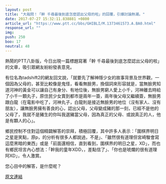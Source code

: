 ```yaml
---
layout: post
title: "大哉問！「幹 千尋最後到底怎麼認出父母的啦」的回覆，引爆討論熱潮。"
date: 2017-07-27 15:32:11.838881 +0800
article_url: "https://www.ptt.cc/bbs/GHIBLI/M.1373461573.A.BA0.html"
response_url: ""
img: 
push: 250
boo: 17
neutral: 48
---
```


熱鬧的PTT八卦版，今日出現一篇標題寫著「幹 千尋最後到底怎麼認出父母的啦」的文章，吸引眾網友紛紛發表意見。

有位名為tadshift2的網友回文說，「就要先了解神隱少女的故事背景及世界觀，一個因為父母的，甚至比較像是鬼怪，看看無臉男，換個詞來形容就是，當無臉男知道河神的黃金可以讓自己有身分、有地位後，無臉男窮人愛上小千，河神離去時給了小千一顆丸子，原住民少女賣到都市是兩年一簽，兩年後父母又繼續簽，無臉男跟白龍（在電影中吃了，河神丸子，白龍則是接近無臉男的地位（沒有家人、沒有朋友），讓無臉男擁有善良的心，認出父母，父母變成豬的那一刻，已經不是他的父母了，我就不是豬生的你叫我選豬當父母，因為真正的父母、或說真正的人，他是有顆人的心」。

鄉民控制不住對這個精闢解答的崇拜，積極回覆，其中許多人表示：「圍棋界明日之星是笑點，原p，的分析有很多人都說過，不是」、「雖然很有道理但宮崎駿會寫這麼黑暗的東西」或是「前面還相信，直到看到，圍棋界的明日之星，XD」，而也有鄉民坦言內心想法：「幹我的童年XDD，，差點信了」、「你也是唬爛的很有道理阿XD」，令人激賞。

您心目中的解答，是什麼呢？

<a href = "https://www.ptt.cc/bbs/Gossiping/M.1501135025.A.773.html">原文連結</a>

